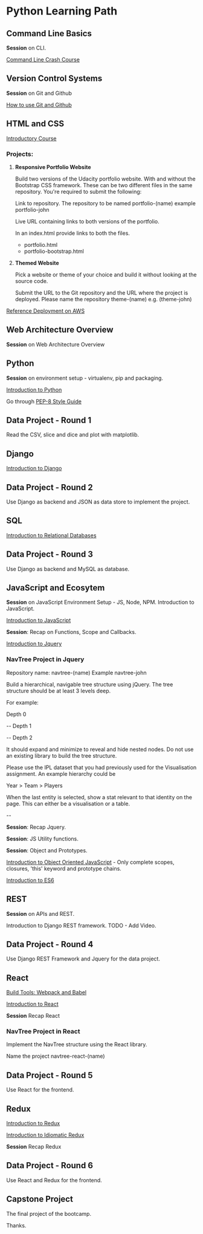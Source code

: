 # Python Learning Path

## Command Line Basics

**Session** on CLI.

[Command Line Crash Course](https://learnpythonthehardway.org/book/appendixa.html)

## Version Control Systems

**Session** on Git and Github

[How to use Git and Github](https://in.udacity.com/course/how-to-use-git-and-github--ud775)

## HTML and CSS

[Introductory Course](https://in.udacity.com/course/intro-to-html-and-css--ud304)

### Projects:

1. **Responsive Portfolio Website**

	Build two versions of the Udacity portfolio website. With and without the Bootstrap CSS framework. These can be two different files in the same repository. You're required to submit the following:

	Link to repository. The repository to be named portfolio-(name) example portfolio-john

	Live URL containing links to both versions of the portfolio.


	In an index.html provide links to both the files.
    * portfolio.html
	* portfolio-bootstrap.html

2. **Themed Website**

	Pick a website or theme of your choice and build it without looking at the source code.


	Submit the URL to the Git repository and the URL where the project is deployed. Please name the repository theme-(name) e.g. (theme-john)


[Reference Deployment on AWS](http://ec2-54-203-121-37.us-west-2.compute.amazonaws.com/~john/)

## Web Architecture Overview

**Session** on Web Architecture Overview

## Python

**Session** on environment setup - virtualenv, pip and packaging.

[Introduction to Python](https://www.youtube.com/watch?v=HBxCHonP6Ro&list=PL6gx4Cwl9DGAcbMi1sH6oAMk4JHw91mC_)

Go through [PEP-8 Style Guide](https://www.python.org/dev/peps/pep-0008/)

## Data Project - Round 1

Read the CSV, slice and dice and plot with matplotlib.

## Django

[Introduction to Django](https://www.youtube.com/playlist?list=PL6gx4Cwl9DGBlmzzFcLgDhKTTfNLfX1IK)

## Data Project - Round 2

Use Django as backend and JSON as data store to implement the project.

## SQL

[Introduction to Relational Databases](https://in.udacity.com/course/intro-to-relational-databases--ud197)

## Data Project - Round 3

Use Django as backend and MySQL as database.

## JavaScript and Ecosytem

**Session** on JavaScript Environment Setup - JS, Node, NPM. Introduction to JavaScript.

[Introduction to JavaScript](https://in.udacity.com/course/intro-to-javascript--ud803)

**Session**: Recap on Functions, Scope and Callbacks.

[Introduction to Jquery](https://in.udacity.com/course/intro-to-jquery--ud245)

### NavTree Project in Jquery

Repository name: navtree-(name) Example navtree-john


Build a hierarchical, navigable tree structure using jQuery. The tree structure should be at least 3 levels deep.

For example:

Depth 0

-- Depth 1

-- Depth 2

It should expand and minimize to reveal and hide nested nodes. Do not use an existing library to build the tree structure.

Please use the IPL dataset that you had previously used for the Visualisation assignment. An example hierarchy could be

Year > Team > Players

When the last entity is selected, show a stat relevant to that identity on the page. This can either be a visualisation or a table.

--

**Session**: Recap Jquery.

**Session**: JS Utility functions.

**Session**: Object and Prototypes.

[Introduction to Object Oriented JavaScript](https://in.udacity.com/course/object-oriented-javascript--ud015) - Only complete scopes, closures, 'this' keyword and prototype chains.

[Introduction to ES6](https://www.udacity.com/course/es6-javascript-improved--ud356)

## REST

**Session** on APIs and REST.

Introduction to Django REST framework. TODO - Add Video.

## Data Project - Round 4

Use Django REST Framework and Jquery for the data project.

## React

[Build Tools: Webpack and Babel](https://stanko.github.io/webpack-babel-react-revisited/)

[Introduction to React](https://egghead.io/courses/start-learning-react)

**Session** Recap React

### NavTree Project in React

Implement the NavTree structure using the React library.

Name the project navtree-react-(name)

## Data Project - Round 5

Use React for the frontend.

## Redux

[Introduction to Redux](https://egghead.io/courses/getting-started-with-redux)

[Introduction to Idiomatic Redux](https://egghead.io/courses/building-react-applications-with-idiomatic-redux)

**Session** Recap Redux

## Data Project - Round 6

Use React and Redux for the frontend.

## Capstone Project

The final project of the bootcamp.

Thanks.









